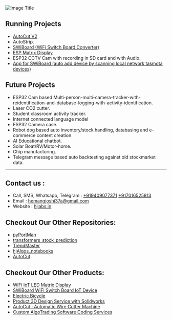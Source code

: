 ![](https://hjlabs.in/wp-content/uploads/2022/05/rainbow-text-1.png "Image Title")

## Running Projects 
- [AutoCut V2](https://github.com/hemangjoshi37a/AutoCut)
- AutoStrip.
- [SWiBoard (WiFi Switch Board Converter)](https://github.com/hemangjoshi37a/SWiBoard)
- [ESP Matrix Display](https://hjlabs.in/product/wifi-iot-led-display)
- ESP32 CCTV Cam with recording in SD card and with Audio.
- [App for SWiBoard (auto add device by scanning local network tasmota devices)](https://github.com/hemangjoshi37a/SWiBoard)

## Future Projects 
- ESP32 Cam based Multi-person-multi-camera-tracker-with-reidentification-and-database-logging-with-activity-identification.
- Laser CO2 cutter.
- Student classroom activity tracker.
- Internet connected language model
- ESP32 Camera case.
- Robot dog based auto inventory/stock handling, databasing and e-commerce content creation.
- AI Educational chatbot.
- Solar Boat/RV/Motor-home.
- Chip manufacturing.
- Telegram message based auto backtesting against old stockmarket data.




----------------------------------
## Contact us :
- Call, SMS, Whatsapp, Telegram : [+919409077371](tel:+919409077371)  [+917016525813](tel:+917016525813)
- Email : hemangjoshi37a@gmail.com
- Website : [hjlabs.in](https://hjlabs.in)

## Checkout Our Other Repositories:
- [pyPortMan](https://github.com/hemangjoshi37a/pyPortMan)
- [transformers_stock_prediction](https://github.com/hemangjoshi37a/transformers_stock_prediction)
- [TrendMaster](https://github.com/hemangjoshi37a/TrendMaster)
- [hjAlgos_notebooks](https://github.com/hemangjoshi37a/hjAlgos_notebooks)
- [AutoCut](https://github.com/hemangjoshi37a/AutoCut)

## Checkout Our Other Products:
- [WiFi IoT LED Matrix Display](https://hjlabs.in/product/wifi-iot-led-display)
- [SWiBoard WiFi Switch Board IoT Device](https://hjlabs.in/product/swiboard-wifi-switch-board-iot-device)
- [Electric Bicycle](https://hjlabs.in/product/electric-bicycle)
- [Product 3D Design Service with Solidworks](https://hjlabs.in/product/product-3d-design-with-solidworks/)
- [AutoCut : Automatic Wire Cutter Machine](https://hjlabs.in/product/automatic-wire-cutter-machine/)
- [Custom AlgoTrading Software Coding Services](https://hjlabs.in/product/custom-algotrading-software-for-zerodha-and-angel-w-source-code//)
